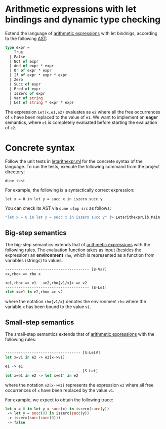 # Arithmetic expressions with let bindings and dynamic type checking

Extend the language of [arithmetic expressions](../arithexpr) with let bindnigs, according to the following [AST](src/ast.ml):
```ocaml
type expr =
    True
  | False
  | Not of expr
  | And of expr * expr
  | Or of expr * expr
  | If of expr * expr * expr
  | Zero
  | Succ of expr
  | Pred of expr
  | IsZero of expr
  | Var of string     
  | Let of string * expr * expr
```

The expression `Let(x,e1,e2)` evaluates as `e2` where all the free occurrences of `x` have been replaced to the value of `e1`. We want to implement an **eager** semantics, where `e1` is completely evaluated before starting the evaluation of `e2`.


# Concrete syntax 

Follow the unit tests in [letarithexpr.ml](test/lwrarithexpr.ml) for the concrete syntax of the language. 
To run the tests, execute the following command from the project directory:
```
dune test
```
For example, the following is a syntactically correct expression:
```
let x = 0 in let y = succ x in iszero succ y
```
You can check its AST via `dune utop src` as follows:
```ocaml
"let x = 0 in let y = succ x in iszero succ y" |> LetarithexprLib.Main.parse;;
```


## Big-step semantics

The big-step semantics extends that of [arithmetic expressions](../arithexpr#big-step-semantics) with the following rules.
The evaluation function takes as input (besides the expression) an **environment** `rho`, which is represented as a function from variables (strings) to values.
```ocaml
-------------------------------------- [B-Var]
<x,rho> => rho x

<e1,rho> => v1   <e2,rho{v1/x}> => v2
-------------------------------------- [B-Let]
<let x=e1 in e2,rho> => v2
```
where the notation `rho{v1/x}` denotes the environment `rho` where the variable `x` has been bound to the value `v1`.


## Small-step semantics

The small-step semantics extends that of [arithmetic expressions](../arithexpr#small-step-semantics) with the following rules:
```ocaml

---------------------------------- [S-LetV]
let x=v1 in e2 -> e2[x->v1]

e1 -> e1'
---------------------------------- [S-Let]
let x=e1 in e2 -> let x=e1' in e2
```
where the notation `e2[x->v1]` represents the expression `e2` where all free occurrences of `x` have been replaced by the value `v1`.

For example, we expect to obtain the following trace:
```ocaml
let x = 0 in let y = succ(x) in iszero(succ(y))
 -> let y = succ(0) in iszero(succ(y))
 -> iszero(succ(succ(0)))
 -> false
```
